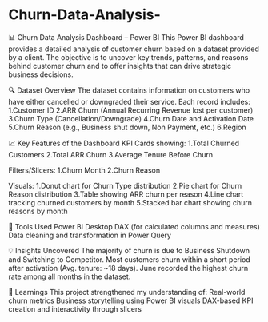 # Churn-Data-Analysis-
📊 Churn Data Analysis Dashboard – Power BI
This Power BI dashboard provides a detailed analysis of customer churn based on a dataset provided by a client. The objective is to uncover key trends, patterns, and reasons behind customer churn and to offer insights that can drive strategic business decisions.

🔍 Dataset Overview
The dataset contains information on customers who have either cancelled or downgraded their service. Each record includes:
1.Customer ID
2.ARR Churn (Annual Recurring Revenue lost per customer)
3.Churn Type (Cancellation/Downgrade)
4.Churn Date and Activation Date
5.Churn Reason (e.g., Business shut down, Non Payment, etc.)
6.Region

📈 Key Features of the Dashboard
KPI Cards showing:
1.Total Churned Customers
2.Total ARR Churn
3.Average Tenure Before Churn

Filters/Slicers:
1.Churn Month
2.Churn Reason

Visuals:
1.Donut chart for Churn Type distribution
2.Pie chart for Churn Reason distribution
3.Table showing ARR churn per reason
4.Line chart tracking churned customers by month
5.Stacked bar chart showing churn reasons by month

🔧 Tools Used
Power BI Desktop
DAX (for calculated columns and measures)
Data cleaning and transformation in Power Query

💡 Insights Uncovered
The majority of churn is due to Business Shutdown and Switching to Competitor.
Most customers churn within a short period after activation (Avg. tenure: ~18 days).
June recorded the highest churn rate among all months in the dataset.

🧠 Learnings
This project strengthened my understanding of:
Real-world churn metrics
Business storytelling using Power BI visuals
DAX-based KPI creation and interactivity through slicers
